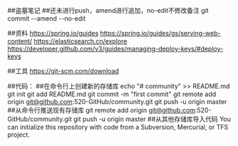 ##盗墓笔记
##还未进行push，amend进行追加，no-edit不修改备注
git commit --amend --no-edit

##资料
https://spring.io/guides
https://spring.io/guides/gs/serving-web-content/
https://elasticsearch.cn/explore
https://developer.github.com/v3/guides/managing-deploy-keys/#deploy-keys

##工具
https://git-scm.com/download


##代码：
##在命令行上创建新的存储库
echo "# community" >> README.md
git init
git add README.md
git commit -m "first commit"
git remote add origin git@github.com:520-GitHub/community.git
git push -u origin master
##从命令行推送现有存储库
git remote add origin git@github.com:520-GitHub/community.git
git push -u origin master
##从其他存储库导入代码
You can initialize this repository with code from a Subversion, Mercurial, or TFS project.